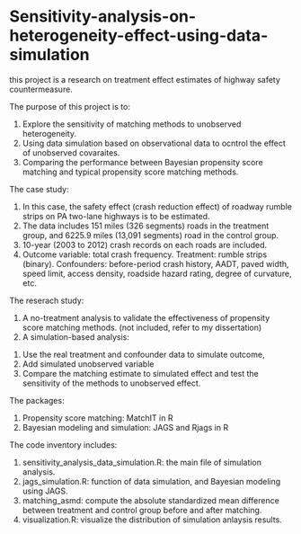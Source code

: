 # Sensitivity-analysis-on-heterogeneity-effect-using-data-simulation

this project is a research on treatment effect estimates of highway safety countermeasure.

The purpose of this project is to:
1. Explore the sensitivity of matching methods to unobserved heterogeneity.
2. Using data simulation based on observational data to ocntrol the effect of unobserved covaraites.
3. Comparing the performance between Bayesian propensity score matching and typical propensity score matching methods.

The case study:
1. In this case, the safety effect (crash reduction effect) of roadway rumble strips on PA two-lane highways is to be estimated.
2. The data includes 151 miles (326 segments) roads in the treatment group, and 6225.9 miles (13,091 segments) road in the control group.
3. 10-year (2003 to 2012) crash records on each roads are included.
4. Outcome variable: total crash frequency. Treatment: rumble strips (binary). Confounders: before-period crash history, AADT, paved width, speed limit, access density, roadside hazard rating, degree of curvature, etc.

The reserach study:
1. A no-treatment analysis to validate the effectiveness of propensity score matching methods. (not included, refer to my dissertation)
2. A simulation-based analysis: 
  1) Use the real treatment and confounder data to simulate outcome, 
  2) Add simulated unobserved variable
  3) Compare the matching estimate to simulated effect and test the sensitivity of the methods to unobserved effect.
  
The packages:
1. Propensity score matching: MatchIT in R
2. Bayesian modeling and simulation: JAGS and Rjags in R

The code inventory includes: 
1. sensitivity_analysis_data_simulation.R: the main file of simulation analysis.
2. jags_simulation.R: function of data simulation, and Bayesian modeling using JAGS.
3. matching_asmd: compute the absolute standardized mean difference between treatment and control group before and after matching.
4. visualization.R: visualize the distribution of simulation anlaysis results.
